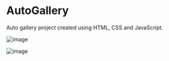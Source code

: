 # AutoGallery
 Auto gallery project created using HTML, CSS and JavaScript.

![image](https://github.com/Firdesbeyzanur/AutoGallery/assets/99497565/cdc7da82-a766-4195-81d2-3dadf8fdf26c)

![image](https://github.com/Firdesbeyzanur/AutoGallery/assets/99497565/40a4f9f1-1496-4411-87c4-056c53758ea4)



